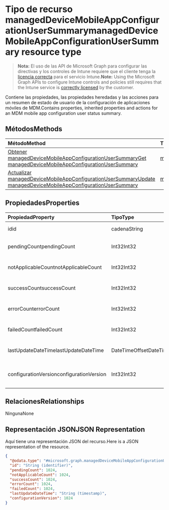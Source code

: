 # <a name="manageddevicemobileappconfigurationusersummary-resource-type"></a><span data-ttu-id="be045-101">Tipo de recurso managedDeviceMobileAppConfigurationUserSummary</span><span class="sxs-lookup"><span data-stu-id="be045-101">managedDeviceMobileAppConfigurationUserSummary resource type</span></span>

> <span data-ttu-id="be045-102">**Nota:** El uso de las API de Microsoft Graph para configurar las directivas y los controles de Intune requiere que el cliente tenga la [licencia correcta](https://go.microsoft.com/fwlink/?linkid=839381) para el servicio Intune.</span><span class="sxs-lookup"><span data-stu-id="be045-102">**Note:** Using the Microsoft Graph APIs to configure Intune controls and policies still requires that the Intune service is [correctly licensed](https://go.microsoft.com/fwlink/?linkid=839381) by the customer.</span></span>

<span data-ttu-id="be045-103">Contiene las propiedades, las propiedades heredadas y las acciones para un resumen de estado de usuario de la configuración de aplicaciones móviles de MDM.</span><span class="sxs-lookup"><span data-stu-id="be045-103">Contains properties, inherited properties and actions for an MDM mobile app configuration user status summary.</span></span>
## <a name="methods"></a><span data-ttu-id="be045-104">Métodos</span><span class="sxs-lookup"><span data-stu-id="be045-104">Methods</span></span>
|<span data-ttu-id="be045-105">Método</span><span class="sxs-lookup"><span data-stu-id="be045-105">Method</span></span>|<span data-ttu-id="be045-106">Tipo de valor devuelto</span><span class="sxs-lookup"><span data-stu-id="be045-106">Return Type</span></span>|<span data-ttu-id="be045-107">Descripción</span><span class="sxs-lookup"><span data-stu-id="be045-107">Description</span></span>|
|:---|:---|:---|
|[<span data-ttu-id="be045-108">Obtener managedDeviceMobileAppConfigurationUserSummary</span><span class="sxs-lookup"><span data-stu-id="be045-108">Get managedDeviceMobileAppConfigurationUserSummary</span></span>](../api/intune_apps_manageddevicemobileappconfigurationusersummary_get.md)|[<span data-ttu-id="be045-109">managedDeviceMobileAppConfigurationUserSummary</span><span class="sxs-lookup"><span data-stu-id="be045-109">managedDeviceMobileAppConfigurationUserSummary</span></span>](../resources/intune_apps_manageddevicemobileappconfigurationusersummary.md)|<span data-ttu-id="be045-110">Lea las propiedades y las relaciones del objeto [managedDeviceMobileAppConfigurationUserSummary](../resources/intune_apps_manageddevicemobileappconfigurationusersummary.md).</span><span class="sxs-lookup"><span data-stu-id="be045-110">Read properties and relationships of [plannerTaskDetails](../resources/intune_apps_manageddevicemobileappconfigurationusersummary.md) object.</span></span>|
|[<span data-ttu-id="be045-111">Actualizar managedDeviceMobileAppConfigurationUserSummary</span><span class="sxs-lookup"><span data-stu-id="be045-111">Update managedDeviceMobileAppConfigurationUserSummary</span></span>](../api/intune_apps_manageddevicemobileappconfigurationusersummary_update.md)|[<span data-ttu-id="be045-112">managedDeviceMobileAppConfigurationUserSummary</span><span class="sxs-lookup"><span data-stu-id="be045-112">managedDeviceMobileAppConfigurationUserSummary</span></span>](../resources/intune_apps_manageddevicemobileappconfigurationusersummary.md)|<span data-ttu-id="be045-113">Actualice las propiedades de un objeto [managedDeviceMobileAppConfigurationUserSummary](../resources/intune_apps_manageddevicemobileappconfigurationusersummary.md).</span><span class="sxs-lookup"><span data-stu-id="be045-113">Update the properties of a [calendar](../resources/intune_apps_manageddevicemobileappconfigurationusersummary.md) object.</span></span>|

## <a name="properties"></a><span data-ttu-id="be045-114">Propiedades</span><span class="sxs-lookup"><span data-stu-id="be045-114">Properties</span></span>
|<span data-ttu-id="be045-115">Propiedad</span><span class="sxs-lookup"><span data-stu-id="be045-115">Property</span></span>|<span data-ttu-id="be045-116">Tipo</span><span class="sxs-lookup"><span data-stu-id="be045-116">Type</span></span>|<span data-ttu-id="be045-117">Descripción</span><span class="sxs-lookup"><span data-stu-id="be045-117">Description</span></span>|
|:---|:---|:---|
|<span data-ttu-id="be045-118">id</span><span class="sxs-lookup"><span data-stu-id="be045-118">id</span></span>|<span data-ttu-id="be045-119">cadena</span><span class="sxs-lookup"><span data-stu-id="be045-119">String</span></span>|<span data-ttu-id="be045-120">Clave de la entidad.</span><span class="sxs-lookup"><span data-stu-id="be045-120">Key of the setting.</span></span>|
|<span data-ttu-id="be045-121">pendingCount</span><span class="sxs-lookup"><span data-stu-id="be045-121">pendingCount</span></span>|<span data-ttu-id="be045-122">Int32</span><span class="sxs-lookup"><span data-stu-id="be045-122">Int32</span></span>|<span data-ttu-id="be045-123">Número de usuarios pendientes</span><span class="sxs-lookup"><span data-stu-id="be045-123">Number of pending Users</span></span>|
|<span data-ttu-id="be045-124">notApplicableCount</span><span class="sxs-lookup"><span data-stu-id="be045-124">notApplicableCount</span></span>|<span data-ttu-id="be045-125">Int32</span><span class="sxs-lookup"><span data-stu-id="be045-125">Int32</span></span>|<span data-ttu-id="be045-126">Número de dispositivos no aplicables</span><span class="sxs-lookup"><span data-stu-id="be045-126">Number of not applicable devices</span></span>|
|<span data-ttu-id="be045-127">successCount</span><span class="sxs-lookup"><span data-stu-id="be045-127">successCount</span></span>|<span data-ttu-id="be045-128">Int32</span><span class="sxs-lookup"><span data-stu-id="be045-128">Int32</span></span>|<span data-ttu-id="be045-129">Número de usuarios correctos</span><span class="sxs-lookup"><span data-stu-id="be045-129">Number of succeeded Users</span></span>|
|<span data-ttu-id="be045-130">errorCount</span><span class="sxs-lookup"><span data-stu-id="be045-130">errorCount</span></span>|<span data-ttu-id="be045-131">Int32</span><span class="sxs-lookup"><span data-stu-id="be045-131">Int32</span></span>|<span data-ttu-id="be045-132">Número de usuarios con error</span><span class="sxs-lookup"><span data-stu-id="be045-132">Number of error Users</span></span>|
|<span data-ttu-id="be045-133">failedCount</span><span class="sxs-lookup"><span data-stu-id="be045-133">failedCount</span></span>|<span data-ttu-id="be045-134">Int32</span><span class="sxs-lookup"><span data-stu-id="be045-134">Int32</span></span>|<span data-ttu-id="be045-135">Número de usuarios erróneos</span><span class="sxs-lookup"><span data-stu-id="be045-135">Number of failed Users</span></span>|
|<span data-ttu-id="be045-136">lastUpdateDateTime</span><span class="sxs-lookup"><span data-stu-id="be045-136">lastUpdateDateTime</span></span>|<span data-ttu-id="be045-137">DateTimeOffset</span><span class="sxs-lookup"><span data-stu-id="be045-137">DateTimeOffset</span></span>|<span data-ttu-id="be045-138">Última hora de actualización</span><span class="sxs-lookup"><span data-stu-id="be045-138">Last update time</span></span>|
|<span data-ttu-id="be045-139">configurationVersion</span><span class="sxs-lookup"><span data-stu-id="be045-139">configurationVersion</span></span>|<span data-ttu-id="be045-140">Int32</span><span class="sxs-lookup"><span data-stu-id="be045-140">Int32</span></span>|<span data-ttu-id="be045-141">Versión de la directiva para esa información general</span><span class="sxs-lookup"><span data-stu-id="be045-141">Version of the policy for that overview</span></span>|

## <a name="relationships"></a><span data-ttu-id="be045-142">Relaciones</span><span class="sxs-lookup"><span data-stu-id="be045-142">Relationships</span></span>
<span data-ttu-id="be045-143">Ninguna</span><span class="sxs-lookup"><span data-stu-id="be045-143">None</span></span>
## <a name="json-representation"></a><span data-ttu-id="be045-144">Representación JSON</span><span class="sxs-lookup"><span data-stu-id="be045-144">JSON Representation</span></span>
<span data-ttu-id="be045-145">Aquí tiene una representación JSON del recurso.</span><span class="sxs-lookup"><span data-stu-id="be045-145">Here is a JSON representation of the resource.</span></span>
<!-- {
  "blockType": "resource",
  "keyProperty": "id",
  "@odata.type": "microsoft.graph.managedDeviceMobileAppConfigurationUserSummary"
}
-->
``` json
{
  "@odata.type": "#microsoft.graph.managedDeviceMobileAppConfigurationUserSummary",
  "id": "String (identifier)",
  "pendingCount": 1024,
  "notApplicableCount": 1024,
  "successCount": 1024,
  "errorCount": 1024,
  "failedCount": 1024,
  "lastUpdateDateTime": "String (timestamp)",
  "configurationVersion": 1024
}
```



